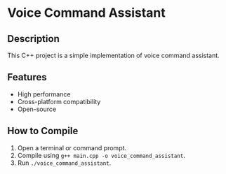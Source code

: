 # Voice Command Assistant

## Description
This C++ project is a simple implementation of voice command assistant.

## Features
- High performance
- Cross-platform compatibility
- Open-source

## How to Compile
1. Open a terminal or command prompt.
2. Compile using `g++ main.cpp -o voice_command_assistant`.
3. Run `./voice_command_assistant`.